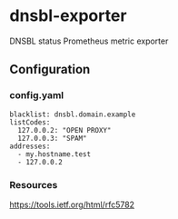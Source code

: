 dnsbl-exporter
================
DNSBL status Prometheus metric exporter 

Configuration
-------------
### config.yaml
```
blacklist: dnsbl.domain.example
listCodes:
  127.0.0.2: "OPEN PROXY"
  127.0.0.3: "SPAM"
addresses:
  - my.hostname.test
  - 127.0.0.2
```

### Resources
https://tools.ietf.org/html/rfc5782